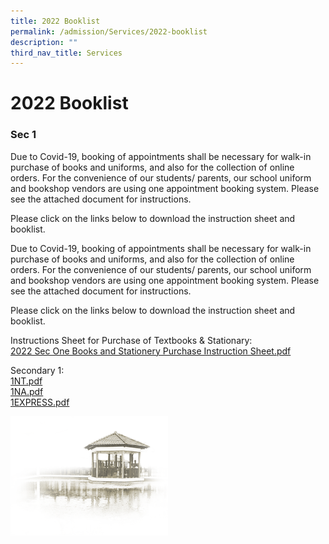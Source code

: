```yaml
---
title: 2022 Booklist
permalink: /admission/Services/2022-booklist
description: ""
third_nav_title: Services
---
```

# **2022 Booklist**

### Sec 1

Due to Covid-19, booking of appointments shall be necessary for walk-in purchase of books and uniforms, and also for the collection of online orders. For the convenience of our students/ parents, our school uniform and bookshop vendors are using one appointment booking system. Please see the attached document for instructions.

Please click on the links below to download the instruction sheet and booklist.

Due to Covid-19, booking of appointments shall be necessary for walk-in purchase of books and uniforms, and also for the collection of online orders. For the convenience of our students/ parents, our school uniform and bookshop vendors are using one appointment booking system. Please see the attached document for instructions.

Please click on the links below to download the instruction sheet and booklist.  
  
Instructions Sheet for Purchase of Textbooks & Stationary:    
[2022 Sec One Books and Stationery Purchase Instruction Sheet.pdf](/files/2022%20Sec%20One%20Books%20and%20Stationery%20Purchase%20Instruction%20Sheet.pdf)

Secondary 1:    
[1NT.pdf](/files/1NT.pdf)   
[1NA.pdf](/files/1NA.pdf)    
[1EXPRESS.pdf](/files/1EXPRESS.pdf)



<img src="/images/pavilion.png" 
     style="width:50%">